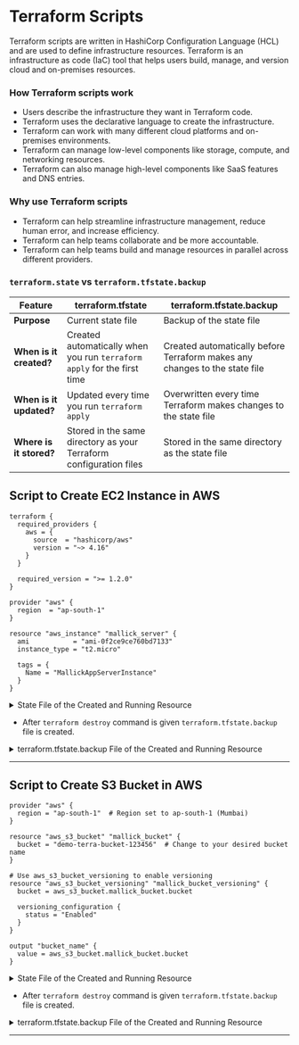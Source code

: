 # Terraform Scripts
Terraform scripts are written in HashiCorp Configuration Language (HCL) and are used to define infrastructure resources. Terraform is an infrastructure as code (IaC) tool that helps users build, manage, and version cloud and on-premises resources.
### How Terraform scripts work
- Users describe the infrastructure they want in Terraform code.
- Terraform uses the declarative language to create the infrastructure.
- Terraform can work with many different cloud platforms and on-premises environments.
- Terraform can manage low-level components like storage, compute, and networking resources.
- Terraform can also manage high-level components like SaaS features and DNS entries.
### Why use Terraform scripts
- Terraform can help streamline infrastructure management, reduce human error, and increase efficiency.
- Terraform can help teams collaborate and be more accountable.
- Terraform can help teams build and manage resources in parallel across different providers.
### `terraform.state` vs `terraform.tfstate.backup`

| **Feature**               | **terraform.tfstate**                              | **terraform.tfstate.backup**                    |
|---------------------------|----------------------------------------------------|-------------------------------------------------|
| **Purpose**                | Current state file                                 | Backup of the state file                        |
| **When is it created?**    | Created automatically when you run `terraform apply` for the first time | Created automatically before Terraform makes any changes to the state file |
| **When is it updated?**    | Updated every time you run `terraform apply`       | Overwritten every time Terraform makes changes to the state file |
| **Where is it stored?**    | Stored in the same directory as your Terraform configuration files | Stored in the same directory as the state file  |

## Script to Create EC2 Instance in AWS
```hcl
terraform {
  required_providers {
    aws = {
      source  = "hashicorp/aws"
      version = "~> 4.16"
    }
  }

  required_version = ">= 1.2.0"
}

provider "aws" {
  region  = "ap-south-1"
}

resource "aws_instance" "mallick_server" {
  ami           = "ami-0f2ce9ce760bd7133"
  instance_type = "t2.micro"

  tags = {
    Name = "MallickAppServerInstance"
  }
}
```

<details>
   <summary>State File of the Created and Running Resource</summary>

root@ip-172-31-4-247:~/tf-ec2# cat terraform.tfstate
```hcl
{
  "version": 4,
  "terraform_version": "1.11.1",
  "serial": 1,
  "lineage": "099bc8e2-68f5-ee73-b9b5-9726900bf1d3",
  "outputs": {},
  "resources": [
    {
      "mode": "managed",
      "type": "aws_instance",
      "name": "mallick_server",
      "provider": "provider[\"registry.terraform.io/hashicorp/aws\"]",
      "instances": [
        {
          "schema_version": 1,
          "attributes": {
            "ami": "ami-0f2ce9ce760bd7133",
            "arn": "arn:aws:ec2:ap-south-1:339713104321:instance/i-0933d0abda0ba6d36",
            "associate_public_ip_address": true,
            "availability_zone": "ap-south-1a",
            "capacity_reservation_specification": [
              {
                "capacity_reservation_preference": "open",
                "capacity_reservation_target": []
              }
            ],
            "cpu_core_count": 1,
            "cpu_options": [
              {
                "amd_sev_snp": "",
                "core_count": 1,
                "threads_per_core": 1
              }
            ],
            "cpu_threads_per_core": 1,
            "credit_specification": [
              {
                "cpu_credits": "standard"
              }
            ],
            "disable_api_stop": false,
            "disable_api_termination": false,
            "ebs_block_device": [],
            "ebs_optimized": false,
            "enclave_options": [
              {
                "enabled": false
              }
            ],
            "ephemeral_block_device": [],
            "get_password_data": false,
            "hibernation": false,
            "host_id": "",
            "host_resource_group_arn": null,
            "iam_instance_profile": "",
            "id": "i-0933d0abda0ba6d36",
            "instance_initiated_shutdown_behavior": "stop",
            "instance_state": "running",
            "instance_type": "t2.micro",
            "ipv6_address_count": 0,
            "ipv6_addresses": [],
            "key_name": "",
            "launch_template": [],
            "maintenance_options": [
              {
                "auto_recovery": "default"
              }
            ],
            "metadata_options": [
              {
                "http_endpoint": "enabled",
                "http_put_response_hop_limit": 1,
                "http_tokens": "optional",
                "instance_metadata_tags": "disabled"
              }
            ],
            "monitoring": false,
            "network_interface": [],
            "outpost_arn": "",
            "password_data": "",
            "placement_group": "",
            "placement_partition_number": 0,
            "primary_network_interface_id": "eni-040bd93ddb7d877de",
            "private_dns": "ip-172-31-46-193.ap-south-1.compute.internal",
            "private_dns_name_options": [
              {
                "enable_resource_name_dns_a_record": false,
                "enable_resource_name_dns_aaaa_record": false,
                "hostname_type": "ip-name"
              }
            ],
            "private_ip": "172.31.46.193",
            "public_dns": "ec2-13-235-2-21.ap-south-1.compute.amazonaws.com",
            "public_ip": "13.235.2.21",
            "root_block_device": [
              {
                "delete_on_termination": true,
                "device_name": "/dev/xvda",
                "encrypted": false,
                "iops": 100,
                "kms_key_id": "",
                "tags": {},
                "throughput": 0,
                "volume_id": "vol-0574be34402816829",
                "volume_size": 8,
                "volume_type": "gp2"
              }
            ],
            "secondary_private_ips": [],
            "security_groups": [
              "default"
            ],
            "source_dest_check": true,
            "subnet_id": "subnet-0738b2e70f37fe442",
            "tags": {
              "Name": "MallickAppServerInstance"
            },
            "tags_all": {
              "Name": "MallickAppServerInstance"
            },
            "tenancy": "default",
            "timeouts": null,
            "user_data": null,
            "user_data_base64": null,
            "user_data_replace_on_change": false,
            "volume_tags": null,
            "vpc_security_group_ids": [
              "sg-0a35e9086b143cac5"
            ]
          },
          "sensitive_attributes": [],
          "private": "eyJlMmJmYjczMC1lY2FhLTExZTYtOGY4OC0zNDM2M2JjN2M0YzAiOnsiY3JlYXRlIjo2MDAwMDAwMDAwMDAsImRlbGV0ZSI6MTIwMDAwMDAwMDAwMCwidXBkYXRlIjo2MDAwMDAwMDAwMDB9LCJzY2hlbWFfdmVyc2lvbiI6IjEifQ=="
        }
      ]
    }
  ],
  "check_results": null
}
```
   
</details>

- After `terraform destroy` command is given `terraform.tfstate.backup` file is created.
  
<details>
   <summary>terraform.tfstate.backup File of the Created and Running Resource</summary>

root@ip-172-31-4-247:~/tf-ec2# cat terraform.tfstate.backup
```hcl
{
  "version": 4,
  "terraform_version": "1.11.1",
  "serial": 1,
  "lineage": "099bc8e2-68f5-ee73-b9b5-9726900bf1d3",
  "outputs": {},
  "resources": [
    {
      "mode": "managed",
      "type": "aws_instance",
      "name": "mallick_server",
      "provider": "provider[\"registry.terraform.io/hashicorp/aws\"]",
      "instances": [
        {
          "schema_version": 1,
          "attributes": {
            "ami": "ami-0f2ce9ce760bd7133",
            "arn": "arn:aws:ec2:ap-south-1:339713104321:instance/i-0933d0abda0ba6d36",
            "associate_public_ip_address": true,
            "availability_zone": "ap-south-1a",
            "capacity_reservation_specification": [
              {
                "capacity_reservation_preference": "open",
                "capacity_reservation_target": []
              }
            ],
            "cpu_core_count": 1,
            "cpu_options": [
              {
                "amd_sev_snp": "",
                "core_count": 1,
                "threads_per_core": 1
              }
            ],
            "cpu_threads_per_core": 1,
            "credit_specification": [
              {
                "cpu_credits": "standard"
              }
            ],
            "disable_api_stop": false,
            "disable_api_termination": false,
            "ebs_block_device": [],
            "ebs_optimized": false,
            "enclave_options": [
              {
                "enabled": false
              }
            ],
            "ephemeral_block_device": [],
            "get_password_data": false,
            "hibernation": false,
            "host_id": "",
            "host_resource_group_arn": null,
            "iam_instance_profile": "",
            "id": "i-0933d0abda0ba6d36",
            "instance_initiated_shutdown_behavior": "stop",
            "instance_state": "running",
            "instance_type": "t2.micro",
            "ipv6_address_count": 0,
            "ipv6_addresses": [],
            "key_name": "",
            "launch_template": [],
            "maintenance_options": [
              {
                "auto_recovery": "default"
              }
            ],
            "metadata_options": [
              {
                "http_endpoint": "enabled",
                "http_put_response_hop_limit": 1,
                "http_tokens": "optional",
                "instance_metadata_tags": "disabled"
              }
            ],
            "monitoring": false,
            "network_interface": [],
            "outpost_arn": "",
            "password_data": "",
            "placement_group": "",
            "placement_partition_number": 0,
            "primary_network_interface_id": "eni-040bd93ddb7d877de",
            "private_dns": "ip-172-31-46-193.ap-south-1.compute.internal",
            "private_dns_name_options": [
              {
                "enable_resource_name_dns_a_record": false,
                "enable_resource_name_dns_aaaa_record": false,
                "hostname_type": "ip-name"
              }
            ],
            "private_ip": "172.31.46.193",
            "public_dns": "ec2-13-235-2-21.ap-south-1.compute.amazonaws.com",
            "public_ip": "13.235.2.21",
            "root_block_device": [
              {
                "delete_on_termination": true,
                "device_name": "/dev/xvda",
                "encrypted": false,
                "iops": 100,
                "kms_key_id": "",
                "tags": {},
                "throughput": 0,
                "volume_id": "vol-0574be34402816829",
                "volume_size": 8,
                "volume_type": "gp2"
              }
            ],
            "secondary_private_ips": [],
            "security_groups": [
              "default"
            ],
            "source_dest_check": true,
            "subnet_id": "subnet-0738b2e70f37fe442",
            "tags": {
              "Name": "MallickAppServerInstance"
            },
            "tags_all": {
              "Name": "MallickAppServerInstance"
            },
            "tenancy": "default",
            "timeouts": null,
            "user_data": null,
            "user_data_base64": null,
            "user_data_replace_on_change": false,
            "volume_tags": null,
            "vpc_security_group_ids": [
              "sg-0a35e9086b143cac5"
            ]
          },
          "sensitive_attributes": [],
          "private": "eyJlMmJmYjczMC1lY2FhLTExZTYtOGY4OC0zNDM2M2JjN2M0YzAiOnsiY3JlYXRlIjo2MDAwMDAwMDAwMDAsImRlbGV0ZSI6MTIwMDAwMDAwMDAwMCwidXBkYXRlIjo2MDAwMDAwMDAwMDB9LCJzY2hlbWFfdmVyc2lvbiI6IjEifQ=="
        }
      ]
    }
  ],
  "check_results": null
}
```

</details>   

---

## Script to Create S3 Bucket in AWS
```hcl
provider "aws" {
  region = "ap-south-1"  # Region set to ap-south-1 (Mumbai)
}

resource "aws_s3_bucket" "mallick_bucket" {
  bucket = "demo-terra-bucket-123456"  # Change to your desired bucket name
}

# Use aws_s3_bucket_versioning to enable versioning
resource "aws_s3_bucket_versioning" "mallick_bucket_versioning" {
  bucket = aws_s3_bucket.mallick_bucket.bucket

  versioning_configuration {
    status = "Enabled"
  }
}

output "bucket_name" {
  value = aws_s3_bucket.mallick_bucket.bucket
}

```

<details>
   <summary>State File of the Created and Running Resource</summary>

root@ip-172-31-4-247:~/tf-ec2# cat terraform.tfstate
```hcl
{
  "version": 4,
  "terraform_version": "1.11.1",
  "serial": 12,
  "lineage": "86a4b7d1-94d8-6b1d-65f7-a299e9c7acf8",
  "outputs": {
    "bucket_name": {
      "value": "demo-terra-bucket-123456",
      "type": "string"
    }
  },
  "resources": [
    {
      "mode": "managed",
      "type": "aws_s3_bucket",
      "name": "mallick_bucket",
      "provider": "provider[\"registry.terraform.io/hashicorp/aws\"]",
      "instances": [
        {
          "schema_version": 0,
          "attributes": {
            "acceleration_status": "",
            "acl": null,
            "arn": "arn:aws:s3:::demo-terra-bucket-123456",
            "bucket": "demo-terra-bucket-123456",
            "bucket_domain_name": "demo-terra-bucket-123456.s3.amazonaws.com",
            "bucket_prefix": "",
            "bucket_regional_domain_name": "demo-terra-bucket-123456.s3.ap-south-1.amazonaws.com",
            "cors_rule": [],
            "force_destroy": false,
            "grant": [
              {
                "id": "852b3ddbb7b9294824a2ececf0387cf0a9f734163b58d96287cd6e4d45fd6ab0",
                "permissions": [
                  "FULL_CONTROL"
                ],
                "type": "CanonicalUser",
                "uri": ""
              }
            ],
            "hosted_zone_id": "Z11RGJOFQNVJUP",
            "id": "demo-terra-bucket-123456",
            "lifecycle_rule": [],
            "logging": [],
            "object_lock_configuration": [],
            "object_lock_enabled": false,
            "policy": "",
            "region": "ap-south-1",
            "replication_configuration": [],
            "request_payer": "BucketOwner",
            "server_side_encryption_configuration": [
              {
                "rule": [
                  {
                    "apply_server_side_encryption_by_default": [
                      {
                        "kms_master_key_id": "",
                        "sse_algorithm": "AES256"
                      }
                    ],
                    "bucket_key_enabled": false
                  }
                ]
              }
            ],
            "tags": null,
            "tags_all": {},
            "timeouts": null,
            "versioning": [
              {
                "enabled": false,
                "mfa_delete": false
              }
            ],
            "website": [],
            "website_domain": null,
            "website_endpoint": null
          },
          "sensitive_attributes": [],
          "private": "eyJlMmJmYjczMC1lY2FhLTExZTYtOGY4OC0zNDM2M2JjN2M0YzAiOnsiY3JlYXRlIjoxMjAwMDAwMDAwMDAwLCJkZWxldGUiOjM2MDAwMDAwMDAwMDAsInJlYWQiOjEyMDAwMDAwMDAwMDAsInVwZGF0ZSI6MTIwMDAwMDAwMDAwMH19"
        }
      ]
    },
    {
      "mode": "managed",
      "type": "aws_s3_bucket_versioning",
      "name": "mallick_bucket_versioning",
      "provider": "provider[\"registry.terraform.io/hashicorp/aws\"]",
      "instances": [
        {
          "schema_version": 0,
          "attributes": {
            "bucket": "demo-terra-bucket-123456",
            "expected_bucket_owner": "",
            "id": "demo-terra-bucket-123456",
            "mfa": null,
            "versioning_configuration": [
              {
                "mfa_delete": "",
                "status": "Enabled"
              }
            ]
          },
          "sensitive_attributes": [],
          "private": "bnVsbA==",
          "dependencies": [
            "aws_s3_bucket.mallick_bucket"
          ]
        }
      ]
    }
  ],
  "check_results": null
}
```
   
</details>

- After `terraform destroy` command is given `terraform.tfstate.backup` file is created.
  
<details>
   <summary>terraform.tfstate.backup File of the Created and Running Resource</summary>

root@ip-172-31-4-247:~/tf-ec2# cat terraform.tfstate.backup
```hcl
{
  "version": 4,
  "terraform_version": "1.11.1",
  "serial": 9,
  "lineage": "86a4b7d1-94d8-6b1d-65f7-a299e9c7acf8",
  "outputs": {},
  "resources": [],
  "check_results": null
}

```

</details>   

---


